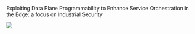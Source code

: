 Exploiting Data Plane Programmability to Enhance Service Orchestration in the Edge: a focus on Industrial Security

![][1]

  [1]: media/topoIP.png 

